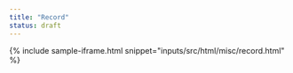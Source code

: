 ```yaml
---
title: "Record"
status: draft
---
```


{% include sample-iframe.html snippet="inputs/src/html/misc/record.html" %}